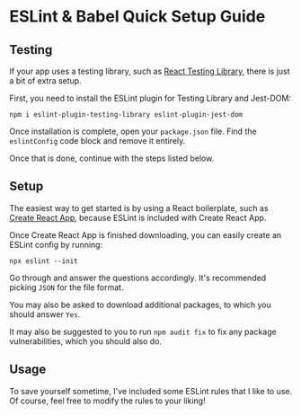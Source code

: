 # ESLint & Babel Quick Setup Guide

## Testing

If your app uses a testing library, such as [React Testing Library](https://github.com/testing-library/react-testing-library), there is just a bit of extra setup.

First, you need to install the ESLint plugin for Testing Library and Jest-DOM:

`npm i eslint-plugin-testing-library eslint-plugin-jest-dom`

Once installation is complete, open your `package.json` file. Find the `eslintConfig` code block and remove it entirely.

Once that is done, continue with the steps listed below.

## Setup

The easiest way to get started is by using a React boilerplate, such as [Create React App](https://github.com/facebook/create-react-app), because ESLint is included with Create React App.

Once Create React App is finished downloading, you can easily create an ESLint config by running:

`npx eslint --init`

Go through and answer the questions accordingly. It's recommended picking `JSON` for the file format.

You may also be asked to download additional packages, to which you should answer `Yes`.

It may also be suggested to you to run `npm audit fix` to fix any package vulnerabilities, which you should also do.

## Usage

To save yourself sometime, I've included some ESLint rules that I like to use. Of course, feel free to modify the rules to your liking!
